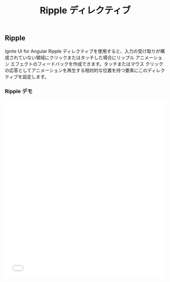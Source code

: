 ﻿---
title: Ripple ディレクティブ
_description: Ignite UI for Angular Ripple ディレクティブは、リップル アニメーション エフェクトが適用されている領域を定義できます。
_keywords: Ignite UI for Angular, UI コントロール, Angular ウィジェット, web ウィジェット, UI ウィジェット, Angular, ネイティブ Angular コンポーネント スィート, ネイティブ Angular コントロール, ネイティブ Angular コンポーネント ライブラリ, Angular Ripple コンポーネント, Angular Ripple コントロール
_language: ja
---

## Ripple

<p class="highlight">Ignite UI for Angular Ripple ディレクティブを使用すると、入力の受け取りが構成されていない領域にクリックまたはタッチした場合にリップル アニメーション エフェクトのフィードバックを作成できます。タッチまたはマウス クリックの応答としてアニメーションを再生する相対的な位置を持つ要素にこのディレクティブを設定します。</p>
<div class="divider"></div>

### Ripple デモ

<div class="sample-container loading" style="height: 558px">
    <iframe id="ripple-sample-1-iframe" seamless width="100%" height="100%" frameborder="0" src="{environment:demosBaseUrl}/ripple-sample-1" onload="onSampleIframeContentLoaded(this);">
</div>
<div>
    <button data-localize="stackblitz" class="stackblitz-btn" data-iframe-id="ripple-sample-1-iframe" data-demos-base-url="{environment:demosBaseUrl}">StackBlitz で表示</button>
</div>
<div class="divider--half"></div>

### 依存関係

Ripple ディレクティブが `NgModule` としてエクスポートされるため、アプリケーションで `AppModule` に _IgxRippleModule_ をインポートする必要があります。

```typescript
// app.module.ts

import { IgxRippleModule } from 'igniteui-angular/main';

@NgModule({
    imports: [
        ...
        IgxRippleModule,
        ...
    ]
})
export class AppModule {}
```

### 使用方法
#### リップル エフェクトの追加

`igxRipple` を使用して指定した要素にリップル効果を追加します。デフォルト色のリップル エフェクトを追加します。

```html
<button igxButton="raised" igxRipple>Click Me</button>
```

<div class="sample-container loading" style="height: 68px">
    <iframe seamless width="100%" height="100%" frameborder="0" src="{environment:demosBaseUrl}/ripple-sample-5" onload="onSampleIframeContentLoaded(this);">
</div>

#### カスタム色

`igxRipple` でリップル色を設定できます。このサンプルでは、リップルに白色を設定します。

```html
<button igxButton="raised" igxRipple="white">White</button>
```

<div class="sample-container loading" style="height: 68px">
    <iframe seamless width="100%" height="100%" frameborder="0" src="{environment:demosBaseUrl}/ripple-sample-6" onload="onSampleIframeContentLoaded(this);">
</div>

#### 中央揃えのリップル エフェクト

リップル エフェクトはクリック イベントの位置から開始します。この動作で要素の中点を原点に変更するには、`igxRippleCentered` を使用できます。

```html
<button igxButton="raised" igxRipple="white" igxRippleCentered="true">Centered</button>
```

<div class="sample-container loading" style="height: 68px">
    <iframe seamless width="100%" height="100%" frameborder="0" src="{environment:demosBaseUrl}/ripple-sample-3" onload="onSampleIframeContentLoaded(this);">
</div>

#### リップルの対象要素

`igxRippleTarget` を使用して親要素内の特定の要素にリップル エフェクトをアタッチします。

```html
<div class="parent-div" igxRipple="blue" igxRippleTarget=".child-div" igxRippleCentered="true">
  Parent Div
  <div class="child-div">
    Child Div
  </div>
</div>
```

親 div または子 div をクリックすると、リップル エフェクトは子 div 内のみに表示されます。子 div の要素を **relative** に設定する必要があります。

<div class="sample-container loading" style="height: 168px">
    <iframe seamless width="100%" height="100%" frameborder="0" src="{environment:demosBaseUrl}/ripple-sample-2" onload="onSampleIframeContentLoaded(this);">
</div>

#### リップルの期間

`igxRippleDuration` を使用するとリップル アニメーションの期間を変更できます。デフォルト値は 600 ミリ秒です。このサンプルで `igxRippleDuration` は 2000 ミリ秒に設定されます。

```html
<div class="ripple-sample dark" [igxRippleDuration]=2000 igxRipple="white">
  <p style="margin-bottom:0">Long Ripple Animation</p>
</div>
```

<div class="sample-container loading" style="height: 148px">
    <iframe seamless width="100%" height="100%" frameborder="0" src="{environment:demosBaseUrl}/ripple-sample-4" onload="onSampleIframeContentLoaded(this);">
</div>

`igxRipple` は Web Animation API を使用し、[サポートされるブラウザー](http://caniuse.com/#feat=web-animation)でネイティブに実行します。その他のブラウザーで `web-animations.min.js` [ポリフィル](https://github.com/web-animations/web-animations-js)を使用します。

> [!NOTE]
> リップル アニメーションで相対的な位置を持つ要素を使用します。また、`igxRippleTarget` を使用して子要素を対象にすることもできます。

<div class="divider--half"></div>

### API

| 名前                |   型    | 説明                                                                                                                                      |
| :------------------ | :-----: | :---------------------------------------------------------------------------------------------------------------------------------------- |
| `igxRipple`         | string  | リップル アニメーションの色。                                                                                                             |
| `igxRippleTarget`   | string  | `igxRipple` の親で子要素にリップルをアクティブ化することを設定します。CSS セレクターを受け取ります。デフォルト値は `igxRipple` の親です。 |
| `igxRippleCentered` | boolean | true の場合、リップル アニメーションはクリック イベントの位置の代わりに要素の中央から再生します。                                         |
| `igxRippleDuration` | number  | リップル アニメーションの期間。デフォルト値は 600 ミリ秒です。                                                                            |

<div class="divider--half"></div>

### 追加のリソース

<div class="divider--half"></div>
コミュニティに参加して新しいアイデアをご提案ください。

* [Ignite UI for Angular **フォーラム** (英語)](https://www.infragistics.com/community/forums/f/ignite-ui-for-angular)
* [Ignite UI for Angular **GitHub** (英語)](https://github.com/IgniteUI/igniteui-angular)